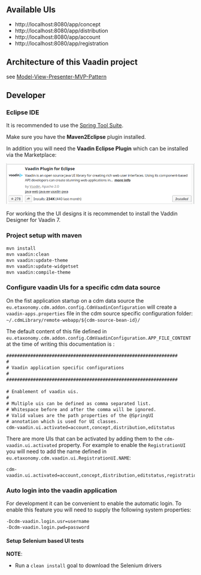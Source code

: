 ## Available UIs

* http://localhost:8080/app/concept
* http://localhost:8080/app/distribution
* http://localhost:8080/app/account
* http://localhost:8080/app/registration

## Architecture of this Vaadin project 

see [Model-View-Presenter-MVP-Pattern](https://dev.e-taxonomy.eu/redmine/projects/edit/wiki/VaadinNotes#Model-View-Presenter-MVP-Pattern)

## Developer

### Eclipse IDE

It is recommended to use the [Spring Tool Suite](https://spring.io/tools).

Make sure you have the **Maven2Eclipse** plugin installed.

In addition you will need the **Vaadin Eclipse Plugin** which can be installed via the Marketplace:

![](images/Vaadin-Plugin-for-Eclipse.png)

For working the the UI designs it is recommendet to install the Vaddin Designer for Vaadin 7.

### Project setup with maven

~~~
mvn install 
mvn vaadin:clean
mvn vaadin:update-theme
mvn vaadin:update-widgetset
mvn vaadin:compile-theme
~~~


### Configure vaadin UIs for a specific cdm data source

On the fist application startup on a cdm data source the `eu.etaxonomy.cdm.addon.config.CdmVaadinConfiguration` will create a `vaadin-apps.properties` file in the cdm source specific configuration folder: `~/.cdmLibrary/remote-webapp/${cdm-source-bean-id}/`

The default content of this file defined in `eu.etaxonomy.cdm.addon.config.CdmVaadinConfiguration.APP_FILE_CONTENT` at the time of writing this documentation is :

~~~
################################################################
#                                                               
# Vaadin application specific configurations                    
#                                                               
################################################################
                                                                
# Enablement of vaadin uis.                                     
#                                                               
# Multiple uis can be defined as comma separated list.          
# Whitespace before and after the comma will be ignored.        
# Valid values are the path properties of the @SpringUI         
# annotation which is used for UI classes.                      
cdm-vaadin.ui.activated=account,concept,distribution,editstatus 
~~~

There are more UIs that can be activated by adding them to the `cdm-vaadin.ui.activated` property. 
For example to enable the `RegistrationUI` you will need to add the name defined in `eu.etaxonomy.cdm.vaadin.ui.RegistrationUI.NAME`:

~~~
cdm-vaadin.ui.activated=account,concept,distribution,editstatus,registration 
~~~

### Auto login into the vaadin application

For development it can be convenient to enable the automatic login. 
To enable this feature you will need to supply the following system properties:

~~~
-Dcdm-vaadin.login.usr=username      
-Dcdm-vaadin.login.pwd=password
~~~

#### Setup Selenium based UI tests 

**NOTE**: 

* Run a `clean install` goal to download the Selenium drivers
